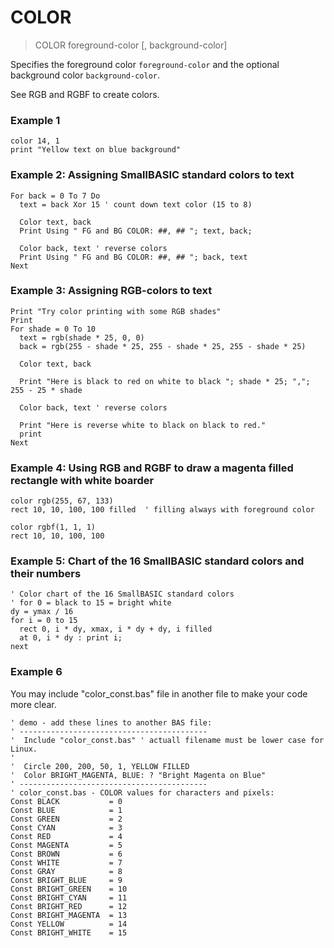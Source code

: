 # COLOR

> COLOR foreground-color [, background-color]

Specifies the foreground color `foreground-color` and the optional background color `background-color`.

See RGB and RGBF to create colors.

### Example 1

```
color 14, 1
print "Yellow text on blue background"
```

### Example 2: Assigning SmallBASIC standard colors to text

```
For back = 0 To 7 Do
  text = back Xor 15 ' count down text color (15 to 8)
  
  Color text, back
  Print Using " FG and BG COLOR: ##, ## "; text, back;
  
  Color back, text ' reverse colors
  Print Using " FG and BG COLOR: ##, ## "; back, text
Next
```

### Example 3: Assigning RGB-colors to text

```
Print "Try color printing with some RGB shades"
Print
For shade = 0 To 10
  text = rgb(shade * 25, 0, 0)
  back = rgb(255 - shade * 25, 255 - shade * 25, 255 - shade * 25)
  
  Color text, back
  
  Print "Here is black to red on white to black "; shade * 25; ","; 255 - 25 * shade
  
  Color back, text ' reverse colors
  
  Print "Here is reverse white to black on black to red."
  print
Next
```

### Example 4: Using RGB and RGBF to draw a magenta filled rectangle with white boarder

```
color rgb(255, 67, 133)
rect 10, 10, 100, 100 filled  ' filling always with foreground color

color rgbf(1, 1, 1)
rect 10, 10, 100, 100
```

### Example 5: Chart of the 16 SmallBASIC standard colors and their numbers

```
' Color chart of the 16 SmallBASIC standard colors
' for 0 = black to 15 = bright white
dy = ymax / 16
for i = 0 to 15
  rect 0, i * dy, xmax, i * dy + dy, i filled
  at 0, i * dy : print i;
next
```

### Example 6

You may include "color_const.bas" file in another file to make your code more clear.

```
' demo - add these lines to another BAS file:
' ------------------------------------------
'  Include "color_const.bas" ' actuall filename must be lower case for Linux.
'
'  Circle 200, 200, 50, 1, YELLOW FILLED
'  Color BRIGHT_MAGENTA, BLUE: ? "Bright Magenta on Blue"
' ------------------------------------------
' color_const.bas - COLOR values for characters and pixels:
Const BLACK           = 0
Const BLUE            = 1
Const GREEN           = 2
Const CYAN            = 3
Const RED             = 4
Const MAGENTA         = 5
Const BROWN           = 6
Const WHITE           = 7
Const GRAY            = 8
Const BRIGHT_BLUE     = 9
Const BRIGHT_GREEN    = 10
Const BRIGHT_CYAN     = 11
Const BRIGHT_RED      = 12
Const BRIGHT_MAGENTA  = 13
Const YELLOW          = 14
Const BRIGHT_WHITE    = 15
```


